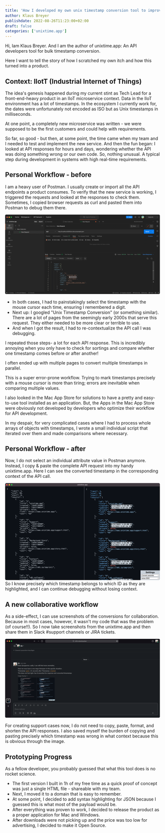 ```yaml
---
title: 'How I developed my own unix timestamp conversion tool to improve API developer workflows'
author: Klaus Breyer
publishdate: 2022-08-26T11:23:00+02:00
draft: false
categories: ['unixtime.app']
---
```


Hi, Iam Klaus Breyer. And I am the author of unixtime.app: An API developers tool for bulk timestamp conversion.

Here I want to tell the story of how I scratched my own itch and how this turned into a product.

## Context: IIotT (Industrial Internet of Things)

The idea's genesis happened during my current stint as Tech Lead for a front-end-heavy product in an IIoT microservice context. Data in the IIoT environment has a lot of timestamps. In the ecosystem I currently work for, the dates were unfortunately not encoded as ISO but as Unix timestamps in milliseconds.

At one point, a completely new microservice was written - we were supposed to be the first customers and could help with requirements.

So far, so good - but then, at some point, the time came when my team and I needed to test and implement the new service. And then the fun began: I looked at API responses for hours and days, wondering whether the API was doing something wrong or our own code. So, nothing unusual. A typical step during development in systems with high real-time requirements.

## Personal Workflow - before

I am a heavy user of Postman. I usually create or import all the API endpoints a product consumes. To verify that the new service is working, I triggered the requests and looked at the responses to check them. Sometimes, I copied browser requests as curl and pasted them into Postman to debug them there.

![Old Workflow](postman-old-workflow.png)

- In both cases, I had to painstakingly select the timestamp with the mouse cursor each time, ensuring I remembered a digit.
- Next up: I googled "Unix Timestamp Conversion" (or something similar). There are a lot of pages from the seemingly early 2000s that serve this request. They either needed to be more clear or terrible to use.
- And when I got the result, I had to re-contextualize the API call I was debugging.

I repeated those steps- a lot for each API response. This is incredibly annoying when you only have to check for sortings and compare whether one timestamp comes before or after another!

I often ended up with multiple pages to convert multiple timestamps in parallel.

This is a super error-prone workflow. Trying to mark timestamps precisely with a mouse cursor is more than tiring; errors are inevitable when comparing multiple values.

I also looked in the Mac App Store for solutions to have a pretty and easy-to-use tool installed as an application. But, the Apps in the Mac App Store were obviously not developed by developers who optimize their workflow for API development.

In my despair, for very complicated cases where I had to process whole arrays of objects with timestamps, I wrote a small individual script that iterated over them and made comparisons where necessary.

## Personal Workflow - after

Now, I do not select an individual attribute value in Postman anymore. Instead, I copy & paste the complete API request into my handy unixtime.app. Here I can see the converted timestamp in the corresponding context of the API call.

![New workflow](unixtime.app-workflow.png)
So I know precisely which timestamp belongs to which ID as they are highlighted, and I can continue debugging without losing context.

## A new collaborative workflow

As a side-effect, I can use screenshots of the conversions for collaboration. Because in most cases, however, it wasn't my code that was the problem (of course!!). So I now take screenshots from the unixtime.app and then share them in Slack #support channels or JIRA tickets.

![Slack workflow](slack-support-message.png)

For creating support cases now, I do not need to copy, paste, format, and shorten the API responses. I also saved myself the burden of copying and pasting precisely which timestamp was wrong in what context because this is obvious through the image.

## Prototyping Progress

As a fellow developer, you probably guessed that what this tool does is no rocket science.

- The first version I built in 1h of my free time as a quick proof of concept was just a single HTML file - shareable with my team.
- Next, I moved it to a domain that is easy to remember.
- At some point, I decided to add syntax highlighting for JSON because I guessed this is what most of the payload would be.
- After everything was proven to work, I decided to release the product as a proper application for Mac and Windows.
- After downloads were not picking up and the price was too low for advertising, I decided to make it Open Source.
